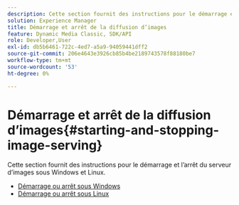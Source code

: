 ```yaml
---
description: Cette section fournit des instructions pour le démarrage et l’arrêt du serveur d’images sous Windows et Linux.
solution: Experience Manager
title: Démarrage et arrêt de la diffusion d’images
feature: Dynamic Media Classic, SDK/API
role: Developer,User
exl-id: db5b6461-722c-4ed7-a5a9-94059441dff2
source-git-commit: 206e4643e3926cb85b4be2189743578f88180be7
workflow-type: tm+mt
source-wordcount: '53'
ht-degree: 0%

---
```


# Démarrage et arrêt de la diffusion d’images{#starting-and-stopping-image-serving}

Cette section fournit des instructions pour le démarrage et l’arrêt du serveur d’images sous Windows et Linux.

* [Démarrage ou arrêt sous Windows](t-startstop-windows.md)
* [Démarrage ou arrêt sous Linux](t-startstop-linux.md)
